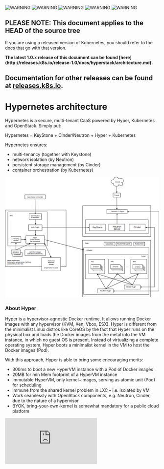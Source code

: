 <!-- BEGIN MUNGE: UNVERSIONED_WARNING -->

<!-- BEGIN STRIP_FOR_RELEASE -->

<img src="http://kubernetes.io/img/warning.png" alt="WARNING"
     width="25" height="25">
<img src="http://kubernetes.io/img/warning.png" alt="WARNING"
     width="25" height="25">
<img src="http://kubernetes.io/img/warning.png" alt="WARNING"
     width="25" height="25">
<img src="http://kubernetes.io/img/warning.png" alt="WARNING"
     width="25" height="25">
<img src="http://kubernetes.io/img/warning.png" alt="WARNING"
     width="25" height="25">

<h2>PLEASE NOTE: This document applies to the HEAD of the source tree</h2>

If you are using a released version of Kubernetes, you should
refer to the docs that go with that version.

<strong>
The latest 1.0.x release of this document can be found
[here](http://releases.k8s.io/release-1.0/docs/hyperstack/architecture.md).

Documentation for other releases can be found at
[releases.k8s.io](http://releases.k8s.io).
</strong>
--

<!-- END STRIP_FOR_RELEASE -->

<!-- END MUNGE: UNVERSIONED_WARNING -->

# Hypernetes architecture

Hypernetes is a secure, multi-tenant CaaS powered by Hyper, Kubernetes and OpenStack. Simply put:

Hypernetes = KeyStone + Cinder/Neutron + Hyper + Kubernetes

Hypernetes ensures:

- multi-tenancy (together with Keystone)
- network isolation (by Neutron)
- persistent storage management (by Cinder)
- container orchestration (by Kubernetes)

![Architecture Diagram](architecture.png?raw=true "Architecture overview")

### About Hyper

Hyper is a hypervisor-agnostic Docker runtime. It allows running Docker images with any hypervisor (KVM, Xen, Vbox, ESX). Hyper is different from the minimalist Linux distros like CoreOS by the fact that Hyper runs on the physical box and loads the Docker images from the metal into the VM instance, in which no guest OS is present. Instead of virtualizing a complete operating system, Hyper boots a minimalist kernel in the VM to host the Docker images (Pod).

With this approach, Hyper is able to bring some encouraging merits:

- 300ms to boot a new HyperVM instance with a Pod of Docker images
- 20MB for min Mem footprint of a HyperVM instance
- Immutable HyperVM, only kernel+images, serving as atomic unit (Pod) for scheduling
- Immune from the shared kernel problem in LXC – i.e. isolated by VM
- Work seamlessly with OpenStack components, e.g. Neutron, Cinder, due to the nature of a hypervisor
- BYOK, bring-your-own-kernel is somewhat mandatory for a public cloud platform



<!-- BEGIN MUNGE: GENERATED_ANALYTICS -->
[![Analytics](https://kubernetes-site.appspot.com/UA-36037335-10/GitHub/docs/hyperstack/architecture.md?pixel)]()
<!-- END MUNGE: GENERATED_ANALYTICS -->
